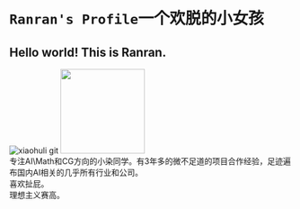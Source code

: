 # `Ranran's Profile`一个欢脱的小女孩

## Hello world! This is Ranran.
![xiaohuli git](https://user-images.githubusercontent.com/110769557/233053913-55d6a78b-dcbb-47e2-a2b3-ac28ed1e11c7.gif)
<img src="https://user-images.githubusercontent.com/110769557/234466315-8df0b4d4-a82c-4bac-8450-9195ef8c4025.png" width="150px"> <br>
专注AI\Math和CG方向的小染同学。有3年多的微不足道的项目合作经验，足迹遍布国内AI相关的几乎所有行业和公司。<br>
喜欢扯屁。<br>
理想主义赛高。<br>
